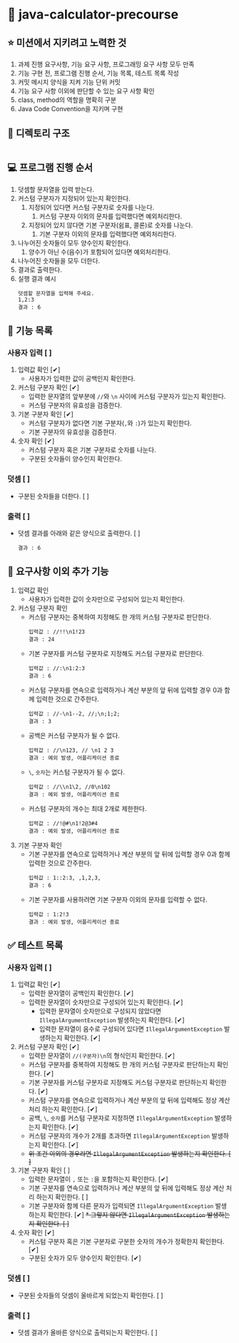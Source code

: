 # 🧮 java-calculator-precourse

## ⭐️ 미션에서 지키려고 노력한 것
1. 과제 진행 요구사항, 기능 요구 사항, 프로그래밍 요구 사항 모두 만족
2. 기능 구현 전, 프로그램 진행 순서, 기능 목록, 테스트 목록 작성
3. 커밋 메시지 양식을 지켜 기능 단위 커밋
4. 기능 요구 사항 이외에 판단할 수 있는 요구 사항 확인
5. class, method의 역할을 명확히 구분
6. Java Code Convention을 지키며 구현

## 🧬 디렉토리 구조
```bash

```

## 💻 프로그램 진행 순서
1. 덧셈할 문자열을 입력 받는다.
2. 커스텀 구분자가 지정되어 있는지 확인한다.
   1. 지정되어 있다면 커스텀 구분자로 숫자를 나눈다.
      1. 커스텀 구분자 이외의 문자를 입력했다면 예외처리한다.
   2. 지정되어 있지 않다면 기본 구분자(쉼표, 콜론)로 숫자를 나눈다.
      1. 기본 구분자 이외의 문자를 입력했다면 예외처리한다.
3. 나누어진 숫자들이 모두 양수인지 확인한다.
   1. 양수가 아닌 수(음수)가 포함되어 있다면 예외처리한다.
4. 나누어진 숫자들을 모두 더한다.
5. 결과로 출력한다.
6. 실행 결과 예시
   ```
   덧셈할 문자열을 입력해 주세요.
   1,2:3
   결과 : 6
   ```

## 🧮 기능 목록
### 사용자 입력 [ ]
1. 입력값 확인 [✔]
   * 사용자가 입력한 값이 공백인지 확인한다.
2. 커스텀 구분자 확인 [✔]
   * 입력한 문자열의 앞부분에 ``//``와 ``\n`` 사이에 커스텀 구분자가 있는지 확인한다.
   * 커스텀 구분자의 유효성을 검증한다.
3. 기본 구분자 확인 [✔]
   * 커스텀 구분자가 없다면 기본 구분자(``,``와 ``:``)가 있는지 확인한다.
   * 기본 구분자의 유효성을 검증한다.
4. 숫자 확인 [✔]
   * 커스텀 구분자 혹은 기본 구분자로 숫자를 나눈다.
   * 구분된 숫자들이 양수인지 확인한다.
### 덧셈 [ ]
* 구분된 숫자들을 더한다. [ ]
### 출력 [ ]
* 덧셈 결과를 아래와 같은 양식으로 출력한다. [ ]
    ```
   결과 : 6
    ```

## 🤔 요구사항 이외 추가 기능
1. 입력값 확인
   * 사용자가 입력한 값이 숫자만으로 구성되어 있는지 확인한다.
2. 커스텀 구분자 확인
   * 커스텀 구분자는 중복하여 지정해도 한 개의 커스텀 구분자로 판단한다.
     ```
     입력값 : //!!\n1!23
     결과 : 24
     ```
   * 기본 구분자를 커스텀 구분자로 지정해도 커스텀 구분자로 판단한다.
     ```
     입력값 : //:\n1:2:3
     결과 : 6
     ```
   * 커스텀 구분자를 연속으로 입력하거나 계산 부분의 앞 뒤에 입력할 경우 0과 함께 입력한 것으로 간주한다.
     ```
     입력값 : //-\n1--2, //;\n;1;2;
     결과 : 3
     ```
   * 공백은 커스텀 구분자가 될 수 없다.
     ```
     입력값 : //\n123, // \n1 2 3
     결과 : 예외 발생, 어플리케이션 종료
     ```
   * ``\``, ``숫자``는 커스텀 구분자가 될 수 없다.
     ```
     입력값 : //\\n1\2, //0\n102
     결과 : 예외 발생, 어플리케이션 종료
     ```
   * 커스텀 구분자의 개수는 최대 2개로 제한한다.
     ```
     입력값 : //!@#\n1!2@3#4
     결과 : 예외 발생, 어플리케이션 종료
     ```
3. 기본 구분자 확인
   * 기본 구분자를 연속으로 입력하거나 계산 부분의 앞 뒤에 입력할 경우 0과 함께 입력한 것으로 간주한다.
     ```
     입력값 : 1::2:3, ,1,2,3,
     결과 : 6
     ```
   * 기본 구분자를 사용하려면 기본 구분자 이외의 문자를 입력할 수 없다.
     ```
     입력값 : 1:2!3
     결과 : 예외 발생, 어플리케이션 종료
     ```
     
## ✅ 테스트 목록
### 사용자 입력 [ ]
1. 입력값 확인 [✔]
   * 입력한 문자열이 공백인지 확인한다. [✔]
   * 입력한 문자열이 숫자만으로 구성되어 있는지 확인한다. [✔]
     * 입력한 문자열이 숫자만으로 구성되지 않았다면 ``IllegalArgumentException`` 발생하는지 확인한다. [✔]
     * 입력한 문자열이 음수로 구성되어 있다면 ``IllegalArgumentException`` 발생하는지 확인한다. [✔]
2. 커스텀 구분자 확인 [✔]
    * 입력한 문자열이 ``//(구분자)\n``의 형식인지 확인한다. [✔]
    * 커스텀 구분자를 중복하여 지정해도 한 개의 커스텀 구분자로 판단하는지 확인한다. [✔]
    * 기본 구분자를 커스텀 구분자로 지정해도 커스텀 구분자로 판단하는지 확인한다. [✔]
    * 커스텀 구분자를 연속으로 입력하거나 계산 부분의 앞 뒤에 입력해도 정상 계산 처리 하는지 확인한다. [✔]
    * 공백, ``\``, ``숫자``를 커스텀 구분자로 지정하면 ``IllegalArgumentException`` 발생하는지 확인한다. [✔]
    * 커스텀 구분자의 개수가 2개를 초과하면 ``IllegalArgumentException`` 발생하는지 확인한다. [✔]
    * ~~위 조건 이외의 경우라면 ``IllegalArgumentException`` 발생하는지 확인한다. [ ]~~
3. 기본 구분자 확인 [ ]
    * 입력한 문자열이 ``,`` 또는 ``:``을 포함하는지 확인한다. [✔]
    * 기본 구분자를 연속으로 입력하거나 계산 부분의 앞 뒤에 입력해도 정상 계산 처리 하는지 확인한다. [ ]
    * 기본 구분자와 함께 다른 문자가 입력되면 ``IllegalArgumentException`` 발생하는지 확인한다. [✔]
    ~~* 그렇지 않다면 ``IllegalArgumentException`` 발생하는지 확인한다. [ ]~~
4. 숫자 확인 [✔]
    * 커스텀 구분자 혹은 기본 구분자로 구분한 숫자의 개수가 정확한지 확인한다. [✔]
    * 구분된 숫자가 모두 양수인지 확인한다. [✔]
### 덧셈 [ ]
* 구분된 숫자들의 덧셈이 올바르게 되었는지 확인한다. [ ]
### 출력 [ ]
* 덧셈 결과가 올바른 양식으로 출력되는지 확인한다. [ ]